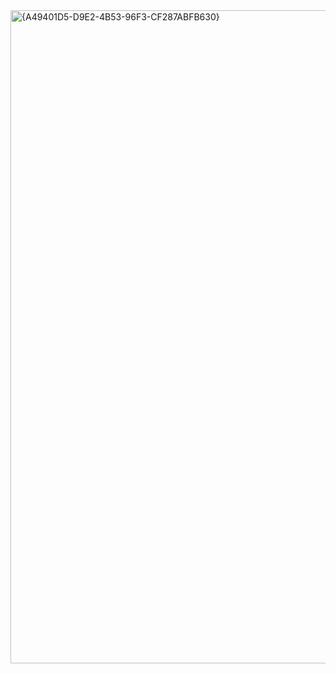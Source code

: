 <img width="1658" height="1045" alt="{A49401D5-D9E2-4B53-96F3-CF287ABFB630}" src="https://github.com/user-attachments/assets/a39e88a7-5e4f-4d36-b8dc-28f9aca0019d" />

